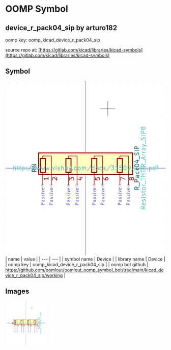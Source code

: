 # OOMP Symbol  
## device_r_pack04_sip  by arturo182  
  
oomp key: oomp_kicad_device_r_pack04_sip  
  
source repo at: [https://gitlab.com/kicad/libraries/kicad-symbols](https://gitlab.com/kicad/libraries/kicad-symbols)  
## Symbol  
  
[![working.png](working_600.png)](working.png)  
| name | value | 
| --- | --- | 
| symbol name | Device | 
| library name | Device | 
| oomp key | oomp_kicad_device_r_pack04_sip | 
| oomp bot github | https://github.com/oomlout/oomlout_oomp_symbol_bot/tree/main/kicad_device_r_pack04_sip/working | 
## Images  
  
[![working.png](working_140.png)](working.png)  
